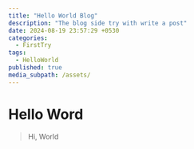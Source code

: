 ```yaml
---
title: "Hello World Blog"
description: "The blog side try with write a post"
date: 2024-08-19 23:57:29 +0530
categories:
  - FirstTry
tags:
  - HelloWorld
published: true
media_subpath: /assets/
---
```


# Hello Word

> Hi, World